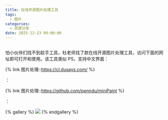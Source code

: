 ```yaml
---
title: 在线开源图片处理工具
tags:
  - 图片
categories:
  - 资源分享
date: 2025-12-23 00:00:00
---
```


> 

<!-- more -->

## 

怕小伙伴们找不到趁手工具，杜老师找了款在线开源图片处理工具，访问下面的网址即可打开和使用。该工具类似 PS，支持中文界面：

{% link 图片处理::https://cl.dusays.com/ %}

：

{% link 图片处理::https://github.com/penndu/miniPaint %}

：

{% gallery %}
![](https://cdn.dusays.com/2024/12/779-4.jpg)
{% endgallery %}